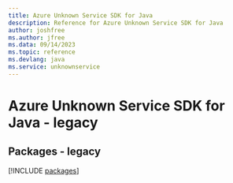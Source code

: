 ```yaml
---
title: Azure Unknown Service SDK for Java
description: Reference for Azure Unknown Service SDK for Java
author: joshfree
ms.author: jfree
ms.data: 09/14/2023
ms.topic: reference
ms.devlang: java
ms.service: unknownservice
---
```

# Azure Unknown Service SDK for Java - legacy
## Packages - legacy
[!INCLUDE [packages](unknown-service-index.md)]